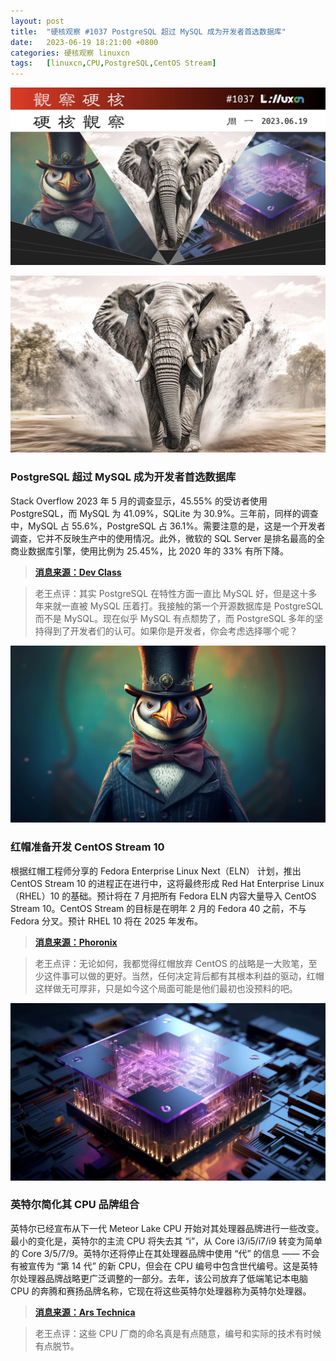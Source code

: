 ```yaml
---
layout: post
title:	"硬核观察 #1037 PostgreSQL 超过 MySQL 成为开发者首选数据库"
date:	2023-06-19 18:21:00 +0800 
categories:	硬核观察 linuxcn 
tags:	[linuxcn,CPU,PostgreSQL,CentOS Stream]
---
```



![](/Asserts/Images/album/202306/19/182012ubutnlzu2bbloap6.jpg)


![](/Asserts/Images/album/202306/19/182022vaooooealev286y6.jpg)


### PostgreSQL 超过 MySQL 成为开发者首选数据库


Stack Overflow 2023 年 5 月的调查显示，45.55% 的受访者使用 PostgreSQL，而 MySQL 为 41.09%，SQLite 为 30.9%。三年前，同样的调查中，MySQL 占 55.6%，PostgreSQL 占 36.1%。需要注意的是，这是一个开发者调查，它并不反映生产中的使用情况。此外，微软的 SQL Server 是排名最高的全商业数据库引擎，使用比例为 25.45%，比 2020 年的 33% 有所下降。



> 
> **[消息来源：Dev Class](https://devclass.com/2023/06/13/postgresql-now-top-developer-choice-ahead-of-mysql-according-to-massive-new-survey/)**
> 
> 
> 



> 
> 老王点评：其实 PostgreSQL 在特性方面一直比 MySQL 好，但是这十多年来就一直被 MySQL 压着打。我接触的第一个开源数据库是 PostgreSQL 而不是 MySQL。现在似乎 MySQL 有点颓势了，而 PostgreSQL 多年的坚持得到了开发者们的认可。如果你是开发者，你会考虑选择哪个呢？
> 
> 
> 


![](/Asserts/Images/album/202306/19/182038dqwywk3dm8zuakch.jpg)


### 红帽准备开发 CentOS Stream 10


根据红帽工程师分享的 Fedora Enterprise Linux Next（ELN） 计划，推出 CentOS Stream 10 的进程正在进行中，这将最终形成 Red Hat Enterprise Linux（RHEL）10 的基础。预计将在 7 月把所有 Fedora ELN 内容大量导入 CentOS Stream 10。CentOS Stream 的目标是在明年 2 月的 Fedora 40 之前，不与 Fedora 分叉。预计 RHEL 10 将在 2025 年发布。



> 
> **[消息来源：Phoronix](https://www.phoronix.com/news/CentOS-Stream-10-Start)**
> 
> 
> 



> 
> 老王点评：无论如何，我都觉得红帽放弃 CentOS 的战略是一大败笔，至少这件事可以做的更好。当然，任何决定背后都有其根本利益的驱动，红帽这样做无可厚非，只是如今这个局面可能是他们最初也没预料的吧。
> 
> 
> 


![](/Asserts/Images/album/202306/19/182053eybejq53v8ewgmfy.jpg)


### 英特尔简化其 CPU 品牌组合


英特尔已经宣布从下一代 Meteor Lake CPU 开始对其处理器品牌进行一些改变。最小的变化是，英特尔的主流 CPU 将失去其 “i”，从 Core i3/i5/i7/i9 转变为简单的 Core 3/5/7/9。英特尔还将停止在其处理器品牌中使用 “代” 的信息 —— 不会有被宣传为 “第 14 代” 的新 CPU，但会在 CPU 编号中包含世代编号。这是英特尔处理器品牌战略更广泛调整的一部分。去年，该公司放弃了低端笔记本电脑 CPU 的奔腾和赛扬品牌名称，它现在将这些英特尔处理器称为英特尔处理器。



> 
> **[消息来源：Ars Technica](https://arstechnica.com/gadgets/2023/06/next-gen-core-and-core-ultra-cpus-lose-an-i-as-intel-shuffles-its-branding/)**
> 
> 
> 



> 
> 老王点评：这些 CPU 厂商的命名真是有点随意，编号和实际的技术有时候有点脱节。
> 
> 
>
